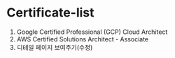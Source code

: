 # Certificate-list
1. Google Certified Professional (GCP) Cloud Architect
2. AWS Certified Solutions Architect - Associate
3. 디테일 페이지 보여주기(수정)